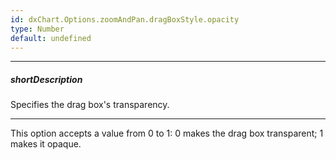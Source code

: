 ```yaml
---
id: dxChart.Options.zoomAndPan.dragBoxStyle.opacity
type: Number
default: undefined
---
```

---
##### shortDescription
Specifies the drag box's transparency.

---
This option accepts a value from 0 to 1: 0 makes the drag box transparent; 1 makes it opaque.